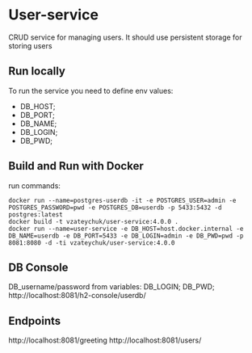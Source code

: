 # User-service

CRUD service for managing users. It should use persistent storage for storing users

## Run locally
To run the service you need to define env values:
- DB_HOST;
- DB_PORT;
- DB_NAME;
- DB_LOGIN;
- DB_PWD;

## Build and Run with Docker
run commands:
```shell
docker run --name=postgres-userdb -it -e POSTGRES_USER=admin -e POSTGRES_PASSWORD=pwd -e POSTGRES_DB=userdb -p 5433:5432 -d postgres:latest
docker build -t vzateychuk/user-service:4.0.0 .
docker run --name=user-service -e DB_HOST=host.docker.internal -e DB_NAME=userdb -e DB_PORT=5433 -e DB_LOGIN=admin -e DB_PWD=pwd -p 8081:8080 -d -ti vzateychuk/user-service:4.0.0
```

## DB Console
DB_username/password from variables: DB_LOGIN; DB_PWD;
http://localhost:8081/h2-console/userdb/

## Endpoints
http://localhost:8081/greeting
http://localhost:8081/users/